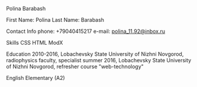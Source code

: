 Polina Barabash

First Name: Polina 
Last Name: Barabash

Contact Info
phone: +79040415217
e-mail: polina_11.92@inbox.ru

Skills
CSS 
HTML 
ModX

Education
2010-2016, Lobachevsky State University of Nizhni Novgorod, radiophysics faculty, specialist
summer 2016, Lobachevsky State University of Nizhni Novgorod, refresher course "web-technology"

English
Elementary (A2) 